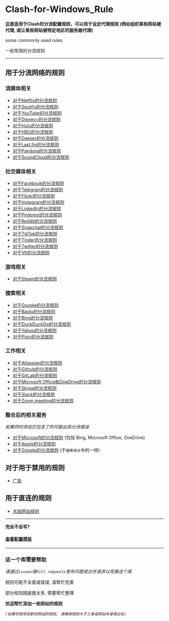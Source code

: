 # Clash-for-Windows_Rule

**这是适用于Clash的分流配置规则，可以用于设定代理规则 (例如组织某些网站被代理, 或让某些网站被特定地区的服务器代理)**

some commonly used rules

一些常用的分流规则

***

## 用于分流网络的规则

### 流媒体相关
* [对于Netflix的分流规则](https://github.com/ender-zhao/Clash-for-Windows_Rule/blob/main/Rule/Netflix)
* [对于Spotify的分流规则](https://github.com/ender-zhao/Clash-for-Windows_Rule/blob/main/Rule/Spotify)
* [对于YouTube的分流规则](https://github.com/ender-zhao/Clash-for-Windows_Rule/blob/main/Rule/YouTube)
* [对于Disney+的分流规则](https://github.com/ender-zhao/Clash-for-Windows_Rule/blob/main/Rule/Disney%2B)
* [对于Hulu的分流规则](https://github.com/ender-zhao/Clash-for-Windows_Rule/blob/main/Rule/Hulu)
* [对于HBO的分流规则](https://github.com/ender-zhao/Clash-for-Windows_Rule/blob/main/Rule/HBO)
* [对于Deezer的分流规则](https://github.com/ender-zhao/Clash-for-Windows_Rule/blob/main/Rule/Deezer)
* [对于Last.fm的分流规则](https://github.com/ender-zhao/Clash-for-Windows_Rule/blob/main/Rule/Last.fm)
* [对于Pandora的分流规则](https://github.com/ender-zhao/Clash-for-Windows_Rule/blob/main/Rule/Pandora)
* [对于SoundCloud的分流规则](https://github.com/ender-zhao/Clash-for-Windows_Rule/blob/main/Rule/SoundCloud)

### 社交媒体相关
* [对于Facebook的分流规则](https://github.com/ender-zhao/Clash-for-Windows_Rule/blob/main/Rule/Facebook)
* [对于Telegram的分流规则](https://github.com/ender-zhao/Clash-for-Windows_Rule/blob/main/Rule/Telegram)
* [对于Flickr的分流规则](https://github.com/ender-zhao/Clash-for-Windows_Rule/blob/main/Rule/Flickr)
* [对于Instagram的分流规则](https://github.com/ender-zhao/Clash-for-Windows_Rule/blob/main/Rule/Instagram)
* [对于LinkedIn的分流规则](https://github.com/ender-zhao/Clash-for-Windows_Rule/blob/main/Rule/LinkedIn)
* [对于Pinterest的分流规则](https://github.com/ender-zhao/Clash-for-Windows_Rule/blob/main/Rule/Pinterest)
* [对于Reddit的分流规则](https://github.com/ender-zhao/Clash-for-Windows_Rule/blob/main/Rule/Reddit)
* [对于Snapchat的分流规则](https://github.com/ender-zhao/Clash-for-Windows_Rule/blob/main/Rule/Snapchat)
* [对于TikTok的分流规则](https://github.com/ender-zhao/Clash-for-Windows_Rule/blob/main/Rule/TikTok)
* [对于Tinder的分流规则](https://github.com/ender-zhao/Clash-for-Windows_Rule/blob/main/Rule/Tinder)
* [对于Twitter的分流规则](https://github.com/ender-zhao/Clash-for-Windows_Rule/blob/main/Rule/Twitter)
* [对于VK的分流规则](https://github.com/ender-zhao/Clash-for-Windows_Rule/blob/main/Rule/VK)

### 游戏相关
* [对于Steam的分流规则](https://github.com/ender-zhao/Clash-for-Windows_Rule/blob/main/Rule/Steam)

### 搜索相关
* [对于Google的分流规则](https://github.com/ender-zhao/Clash-for-Windows_Rule/blob/main/Rule/Google)
* [对于Baidu的分流规则](https://github.com/ender-zhao/Clash-for-Windows_Rule/blob/main/Rule/Baidu)
* [对于Bing的分流规则](https://github.com/ender-zhao/Clash-for-Windows_Rule/blob/main/Rule/Bing)
* [对于DuckDuckGo的分流规则](https://github.com/ender-zhao/Clash-for-Windows_Rule/blob/main/Rule/DuckDuckGo)
* [对于Yahoo的分流规则](https://github.com/ender-zhao/Clash-for-Windows_Rule/blob/main/Rule/Yahoo)
* [对于Pixiv的分流规则](https://github.com/ender-zhao/Clash-for-Windows_Rule/blob/main/Rule/Pixiv)

### 工作相关
* [对于Atlassian的分流规则](https://github.com/ender-zhao/Clash-for-Windows_Rule/blob/main/Rule/Atlassian)
* [对于Github的分流规则](https://github.com/ender-zhao/Clash-for-Windows_Rule/blob/main/Rule/Github)
* [对于GitLab的分流规则](https://github.com/ender-zhao/Clash-for-Windows_Rule/blob/main/Rule/Gitlab)
* [对于Microsoft Office和OneDrive的分流规则](https://github.com/ender-zhao/Clash-for-Windows_Rule/blob/main/Rule/Microsoft-Office365)
* [对于Skype的分流规则](https://github.com/ender-zhao/Clash-for-Windows_Rule/blob/main/Rule/Skype)
* [对于Slack的分流规则](https://github.com/ender-zhao/Clash-for-Windows_Rule/blob/main/Rule/Slack)
* [对于Zoom meeting的分流规则](https://github.com/ender-zhao/Clash-for-Windows_Rule/blob/main/Rule/Zoom)

### 整合后的相关服务
*如果同时添加已包含了的可能出现分流错误*
* [对于Microsoft的分流规则](https://github.com/ender-zhao/Clash-for-Windows_Rule/blob/main/Rule/Microsoft) (包括 Bing, Microsoft Office, OneDrive)
* [对于Apple的分流规则](https://github.com/ender-zhao/Clash-for-Windows_Rule/blob/main/Rule/Apple)
* [对于Google的分流规则](https://github.com/ender-zhao/Clash-for-Windows_Rule/blob/main/Rule/Google) (于`搜索相关`中的一样)

## 对于用于禁用的规则

* [广告](https://github.com/ender-zhao/Clash-for-Windows_Rule/blob/main/Rule/Advertising)

## 用于直连的规则

* [大陆网站规则](https://github.com/ender-zhao/Clash-for-Windows_Rule/blob/main/Rule/Direct)

***

**完全不会写?**

#### [查看配置模板](https://github.com/ender-zhao/Clash-for-Windows_Rule/blob/main/template/README.md)

***

### 这一个库需要帮助

*请通过`issues`或`Pull requests`发布问题或合并请求以完善这个库*

规则可能不全面或错误, 请帮忙完善

部分规则因链接太多, 需要帮忙整理

**欢迎帮忙添加一些网站的规则**

*`(如果你想添加新的网站的规则, 请确保规则大于三条或网站本身很出名)`*
